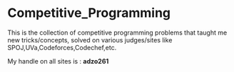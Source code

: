 # Competitive_Programming
This is the collection of competitive programming problems that taught me new tricks/concepts, solved on various judges/sites like SPOJ,UVa,Codeforces,Codechef,etc.<br>

My handle on all sites is : <b>adzo261</b>
